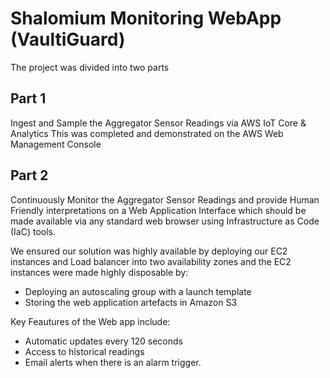 # Shalomium Monitoring WebApp (VaultiGuard)

The project was divided into two parts

## Part 1

Ingest and Sample the Aggregator Sensor Readings via AWS IoT Core & Analytics This was completed and demonstrated on the AWS Web Management Console

## Part 2

Continuously Monitor the Aggregator Sensor Readings and provide Human Friendly interpretations on a Web Application Interface which should be made available via any standard web browser using Infrastructure as Code (IaC) tools.

We ensured our solution was highly available by deploying our EC2 instances and Load balancer into two availability zones and the EC2 instances were made highly disposable by:

- Deploying an autoscaling group with a launch template
- Storing the web application artefacts in Amazon S3

Key Feautures of the Web app include:
-  Automatic updates every 120 seconds
-  Access to historical readings
-  Email alerts when there is an alarm trigger.



